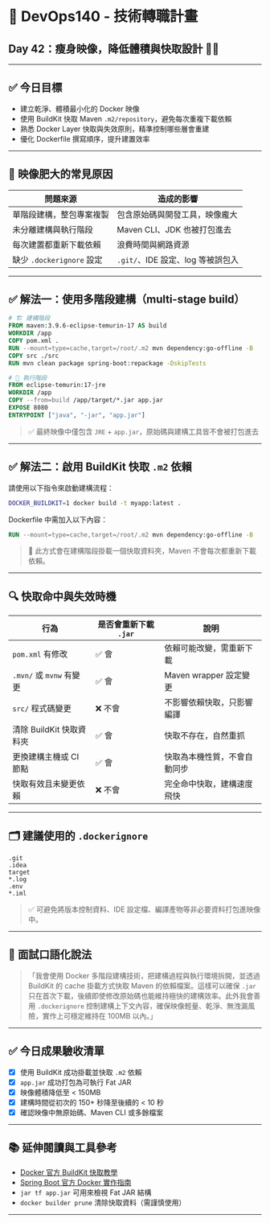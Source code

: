 # 🚀 DevOps140 - 技術轉職計畫  
## Day 42：瘦身映像，降低體積與快取設計 🧹🐋

---

## ✅ 今日目標

- 建立乾淨、體積最小化的 Docker 映像
- 使用 BuildKit 快取 Maven `.m2/repository`，避免每次重複下載依賴
- 熟悉 Docker Layer 快取與失效原則，精準控制哪些層會重建
- 優化 Dockerfile 撰寫順序，提升建置效率

---

## 🐘 映像肥大的常見原因

| 問題來源 | 造成的影響 |
|----------|------------|
| 單階段建構，整包專案複製 | 包含原始碼與開發工具，映像龐大 |
| 未分離建構與執行階段 | Maven CLI、JDK 也被打包進去 |
| 每次建置都重新下載依賴 | 浪費時間與網路資源 |
| 缺少 `.dockerignore` 設定 | `.git/`、IDE 設定、log 等被誤包入 |

---

## ✅ 解法一：使用多階段建構（multi-stage build）

```dockerfile
# 🏗️ 建構階段
FROM maven:3.9.6-eclipse-temurin-17 AS build
WORKDIR /app
COPY pom.xml .
RUN --mount=type=cache,target=/root/.m2 mvn dependency:go-offline -B
COPY src ./src
RUN mvn clean package spring-boot:repackage -DskipTests

# 🚀 執行階段
FROM eclipse-temurin:17-jre
WORKDIR /app
COPY --from=build /app/target/*.jar app.jar
EXPOSE 8080
ENTRYPOINT ["java", "-jar", "app.jar"]
```

> ✅ 最終映像中僅包含 `JRE` + `app.jar`，原始碼與建構工具皆不會被打包進去

---

## ✅ 解法二：啟用 BuildKit 快取 `.m2` 依賴

請使用以下指令來啟動建構流程：

```bash
DOCKER_BUILDKIT=1 docker build -t myapp:latest .
```

Dockerfile 中需加入以下內容：

```dockerfile
RUN --mount=type=cache,target=/root/.m2 mvn dependency:go-offline -B
```

> 🧠 此方式會在建構階段掛載一個快取資料夾，Maven 不會每次都重新下載依賴。

---

## 🔍 快取命中與失效時機

| 行為                        | 是否會重新下載 `.jar` | 說明 |
|-----------------------------|------------------------|------|
| `pom.xml` 有修改            | ✅ 會                   | 依賴可能改變，需重新下載 |
| `.mvn/` 或 `mvnw` 有變更    | ✅ 會                   | Maven wrapper 設定變更 |
| `src/` 程式碼變更           | ❌ 不會                 | 不影響依賴快取，只影響編譯 |
| 清除 BuildKit 快取資料夾    | ✅ 會                   | 快取不存在，自然重抓 |
| 更換建構主機或 CI 節點      | ✅ 會                   | 快取為本機性質，不會自動同步 |
| 快取有效且未變更依賴        | ❌ 不會                 | 完全命中快取，建構速度飛快 |

---

## 🗂️ 建議使用的 `.dockerignore`

```
.git
.idea
target
*.log
.env
*.iml
```

> ✅ 可避免將版本控制資料、IDE 設定檔、編譯產物等非必要資料打包進映像中。

---

## 🎯 面試口語化說法

>「我會使用 Docker 多階段建構技術，把建構過程與執行環境拆開，並透過 BuildKit 的 cache 掛載方式快取 Maven 的依賴檔案。這樣可以確保 `.jar` 只在首次下載，後續即使修改原始碼也能維持極快的建構效率。此外我會善用 `.dockerignore` 控制建構上下文內容，確保映像輕量、乾淨、無洩漏風險，實作上可穩定維持在 100MB 以內。」

---

## ✅ 今日成果驗收清單

- [x] 使用 BuildKit 成功掛載並快取 `.m2` 依賴
- [x] `app.jar` 成功打包為可執行 Fat JAR
- [x] 映像體積降低至 < 150MB
- [x] 建構時間從初次的 150+ 秒降至後續的 < 10 秒
- [x] 確認映像中無原始碼、Maven CLI 或多餘檔案

---

## 📚 延伸閱讀與工具參考

- [Docker 官方 BuildKit 快取教學](https://docs.docker.com/build/cache/)
- [Spring Boot 官方 Docker 實作指南](https://spring.io/guides/topicals/spring-boot-docker)
- `jar tf app.jar` 可用來檢視 Fat JAR 結構
- `docker builder prune` 清除快取資料（需謹慎使用）

---
